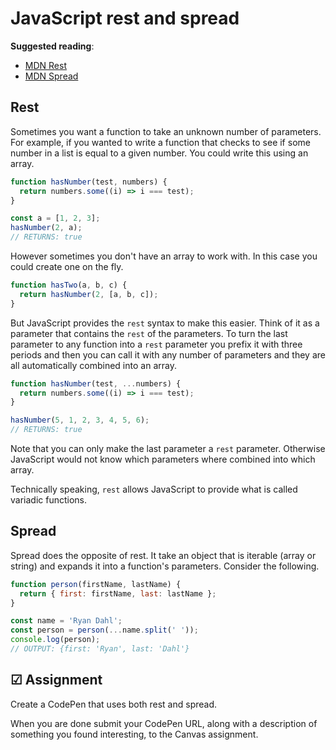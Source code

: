 # JavaScript rest and spread

**Suggested reading**:

- [MDN Rest](https://developer.mozilla.org/en-US/docs/Web/JavaScript/Reference/Functions/rest_parameters)
- [MDN Spread](https://developer.mozilla.org/en-US/docs/Web/JavaScript/Reference/Operators/Spread_syntax)

## Rest

Sometimes you want a function to take an unknown number of parameters. For example, if you wanted to write a function that checks to see if some number in a list is equal to a given number. You could write this using an array.

```js
function hasNumber(test, numbers) {
  return numbers.some((i) => i === test);
}

const a = [1, 2, 3];
hasNumber(2, a);
// RETURNS: true
```

However sometimes you don't have an array to work with. In this case you could create one on the fly.

```js
function hasTwo(a, b, c) {
  return hasNumber(2, [a, b, c]);
}
```

But JavaScript provides the `rest` syntax to make this easier. Think of it as a parameter that contains the `rest` of the parameters. To turn the last parameter to any function into a `rest` parameter you prefix it with three periods and then you can call it with any number of parameters and they are all automatically combined into an array.

```js
function hasNumber(test, ...numbers) {
  return numbers.some((i) => i === test);
}

hasNumber(5, 1, 2, 3, 4, 5, 6);
// RETURNS: true
```

Note that you can only make the last parameter a `rest` parameter. Otherwise JavaScript would not know which parameters where combined into which array.

Technically speaking, `rest` allows JavaScript to provide what is called variadic functions.

## Spread

Spread does the opposite of rest. It take an object that is iterable (array or string) and expands it into a function's parameters. Consider the following.

```js
function person(firstName, lastName) {
  return { first: firstName, last: lastName };
}

const name = 'Ryan Dahl';
const person = person(...name.split(' '));
console.log(person);
// OUTPUT: {first: 'Ryan', last: 'Dahl'}
```

## ☑ Assignment

Create a CodePen that uses both rest and spread.

When you are done submit your CodePen URL, along with a description of something you found interesting, to the Canvas assignment.
